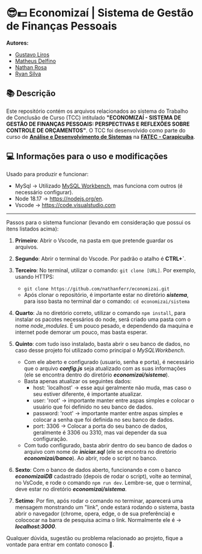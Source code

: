 
# 😎💵 Economizaí | Sistema de Gestão de Finanças Pessoais 

**Autores:**
- [Gustavo Liros](https://github.com/GustavoLiros)
- [Matheus Delfino]()
- [Nathan Rosa](https://github.com/nathanferr)
- [Ryan Silva](https://github.com/ryan-aquino)


## 📚 Descrição
Este repositório contém os arquivos relacionados ao sistema do Trabalho de Conclusão de Curso (TCC) intitulado **"ECONOMIZAÍ - SISTEMA DE GESTÃO DE FINANÇAS PESSOAIS: PERSPECTIVAS E REFLEXÕES SOBRE CONTROLE DE ORÇAMENTOS"**. O TCC foi desenvolvido como parte do curso de **[Análise e Desenvolvimento de Sistemas](http://www.fateccarapicuiba.edu.br/analise-e-desenvolvimento-de-sistemas/)** na **[FATEC - Carapicuíba](http://www.fateccarapicuiba.edu.br)**.

## 💻 Informações para o uso e modificações

Usado para produzir e funcionar:
* MySql -> Utilizado [MySQL Workbench](https://www.mysql.com/products/workbench/), mas funciona com outros (é necessário configurar).
* Node 18.17 -> https://nodejs.org/en.
* Vscode -> https://code.visualstudio.com

---
Passos para o sistema funcionar (levando em consideração que possui os itens listados acima):

1. **Primeiro**: Abrir o Vscode, na pasta em que pretende guardar os arquivos.

2. **Segundo**: Abrir o terminal do Vscode. Por padrão o atalho é **CTRL+`**.

3. **Terceiro**: No terminal, utilizar o comando: `git clone [URL]`. Por exemplo, usando HTTPS:
    * `git clone https://github.com/nathanferr/economizai.git`
    * Após clonar o repositório, é importante estar no diretório ***sistema***, para isso basta no terminal dar o comando: `cd economizai/sistema`

4. **Quarto**: Ja no diretório correto, utilizar o comando `npm install`, para instalar os pacotes necessários do node, será criado uma pasta com o nome *node_modules*. É um pouco pesado, e dependendo da maquina e internet pode demorar um pouco, mas basta esperar.

5. **Quinto**: com tudo isso instalado, basta abrir o seu banco de dados, no caso desse projeto foi utilizado como principal o *MySQLWorkbench*.
    * Com ele aberto e configurado (usuario, senha e porta), é necessário que o arquivo ***config.js*** seja atualizado com as suas informações (ele se encontra dentro do diretório ***economizai/sistema***).
    * Basta apenas atualizar os seguintes dados:
        * host: 'localhost' -> esse aqui geralmente não muda, mas caso o seu estiver diferente, é importante atualizar.
        * user: 'root' -> importante manter entre aspas simples e colocar o usuário que foi definido no seu banco de dados.
        * password: 'root' -> importante manter entre aspas simples e colocar a senha que foi definida no seu banco de dados.
        * port: 3306 -> Colocar a porta do seu banco de dados, geralmente é 3306 ou 3310, mas vai depender da sua configuração.
    * Com tudo configurado, basta abrir dentro do seu banco de dados o arquivo com nome de ***iniciar.sql*** (ele se encontra no diretório ***economizai/banco***). Ao abrir, rode o script no banco.

6. **Sexto**: Com o banco de dados aberto, funcionando e com o banco ***economizaiDB*** cadastrado (depois de rodar o script), volte ao terminal, no VsCode, e rode o comando `npm run dev`. Lembre-se, que o terminal, deve estar no diretório ***economizai/sistema***.

7. **Setímo**: Por fim, após rodar o comando no terminar, aparecerá uma mensagem monstrando um "link", onde estará rodando o sistema, basta abrir o navegador (chrome, opera, edge, o de sua preferência) e colococar na barra de pesquisa acima o link. Normalmente ele é -> ***localhost:3000***.

Qualquer dúvida, sugestão ou problema relacionado ao projeto, fique a vontade para entrar em contato conosco 🙂.